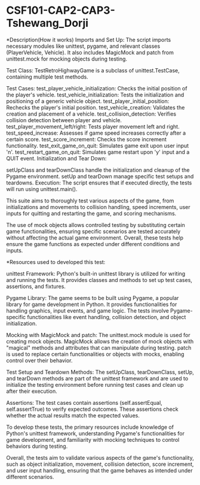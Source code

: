 # CSF101-CAP2-CAP3-Tshewang_Dorji
*Description(How it works)
Imports and Set Up: The script imports necessary modules like unittest, pygame, and relevant classes (PlayerVehicle, Vehicle). It also includes MagicMock and patch from unittest.mock for mocking objects during testing.

Test Class: TestRetroHighwayGame is a subclass of unittest.TestCase, containing multiple test methods.

Test Cases:
test_player_vehicle_initialization: Checks the initial position of the player's vehicle.
test_vehicle_initialization: Tests the initialization and positioning of a generic vehicle object.
test_player_initial_position: Rechecks the player's initial position.
test_vehicle_creation: Validates the creation and placement of a vehicle.
test_collision_detection: Verifies collision detection between player and vehicle.
test_player_movement_left/right: Tests player movement left and right.
test_speed_increase: Assesses if game speed increases correctly after a certain score.
test_score_increment: Checks the score increment functionality.
test_exit_game_on_quit: Simulates game exit upon user input 'n'.
test_restart_game_on_quit: Simulates game restart upon 'y' input and a QUIT event.
Initialization and Tear Down:

setUpClass and tearDownClass handle the initialization and cleanup of the Pygame environment.
setUp and tearDown manage specific test setups and teardowns.
Execution: The script ensures that if executed directly, the tests will run using unittest.main().

This suite aims to thoroughly test various aspects of the game, from initializations and movements to collision handling, speed increments, user inputs for quitting and restarting the game, and scoring mechanisms.

The use of mock objects allows controlled testing by substituting certain game functionalities, ensuring specific scenarios are tested accurately without affecting the actual game environment. Overall, these tests help ensure the game functions as expected under different conditions and inputs.

*Resources used to developed this test:

unittest Framework: Python's built-in unittest library is utilized for writing and running the tests. It provides classes and methods to set up test cases, assertions, and fixtures.

Pygame Library: The game seems to be built using Pygame, a popular library for game development in Python. It provides functionalities for handling graphics, input events, and game logic. The tests involve Pygame-specific functionalities like event handling, collision detection, and object initialization.

Mocking with MagicMock and patch: The unittest.mock module is used for creating mock objects. MagicMock allows the creation of mock objects with "magical" methods and attributes that can manipulate during testing. patch is used to replace certain functionalities or objects with mocks, enabling control over their behavior.

Test Setup and Teardown Methods: The setUpClass, tearDownClass, setUp, and tearDown methods are part of the unittest framework and are used to initialize the testing environment before running test cases and clean up after their execution.

Assertions: The test cases contain assertions (self.assertEqual, self.assertTrue) to verify expected outcomes. These assertions check whether the actual results match the expected values.

To develop these tests, the primary resources include knowledge of Python's unittest framework, understanding Pygame's functionalities for game development, and familiarity with mocking techniques to control behaviors during testing.

Overall, the tests aim to validate various aspects of the game's functionality, such as object initialization, movement, collision detection, score increment, and user input handling, ensuring that the game behaves as intended under different scenarios.
